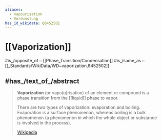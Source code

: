 ```yaml
---
aliases:
  - vapourisation
  - Verdunstung
has_id_wikidata: Q6452502
---
```


# [[Vaporization]] 


#is_/opposite_of :: [[Phase_Transition/Condensation]] 
#is_/same_as :: [[_Standards/WikiData/WD~vaporization,6452502]]

## #has_/text_of_/abstract 

> **Vaporization** (or vapo(u)risation) of an element or compound is a phase transition from the [[liquid]] phase to vapor. 
> 
> There are two types of vaporization: evaporation and boiling. Evaporation is a surface phenomenon, whereas boiling is a bulk phenomenon (a phenomenon in which the whole object or substance is involved in the process).
>
> [Wikipedia](https://en.wikipedia.org/wiki/Vaporization) 


